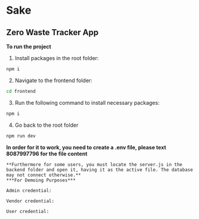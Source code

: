 # Sake
## Zero Waste Tracker App
**To run the project**
1. Install packages in the root folder:
```bash
npm i
```
2. Navigate to the frontend folder:
```bash
cd frontend
```
3. Run the following command to install necessary packages:
```bash
npm i
```
4. Go back to the root folder
```bash
npm run dev
```
**In order for it to work, you need to create a .env file, please text 8087997796 for the file content**
```
**Furthermore for some users, you must locate the server.js in the backend folder and open it, having it as the active file. The database may not connect otherwise.**
***For Demoing Purposes***

Admin credential:

Vendor credential:

User credential:
